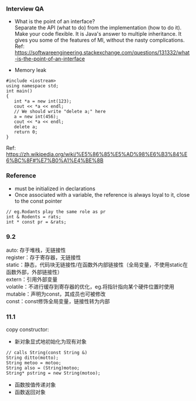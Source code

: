 ### Interview QA
* What is the point of an interface?<br>
Separate the API (what to do) from the implementation (how to do it). Make your code flexible. 
It is Java's answer to multiple inheritance. It gives you some of the features of MI, without the nasty complications.
Ref: https://softwareengineering.stackexchange.com/questions/131332/what-is-the-point-of-an-interface

* Memory leak
```
#include <iostream>
using namespace std;
int main()
{ 
   int *a = new int(123);
   cout << *a << endl;
   // We should write "delete a;" here
   a = new int(456);
   cout << *a << endl;
   delete a;
   return 0;
}
```
Ref: https://zh.wikipedia.org/wiki/%E5%86%85%E5%AD%98%E6%B3%84%E6%BC%8F#%E7%B0%A1%E4%BE%8B
  
### Reference
* must be initialized in declarations
* Once associated with a variable, the reference is always loyal to it, close to the const pointer
```
// eg.Rodants play the same role as pr
int & Rodents = rats;
int * const pr = &rats;
```

### 9.2
auto: 存于堆栈，无链接性<br>
register：存于寄存器，无链接性<br>
static：静态，代码块无链接性/在函数外内部链接性（全局变量，不使用static在函数外部，外部链接性）<br>
extern：引用外部变量<br>
volatile：不进行缓存到寄存器的优化，eg.将指针指向某个硬件位置时使用<br>
mutable：声明为const，其成员也可被修改<br>
const：const修饰全局变量，链接性转为内部<br>

### 11.1
copy constructor:
* 新对象显式地初始化为现有对象
```
// calls String(const String &)
String ditto(motto);
String metoo = motoo;
String also = (String)motoo;
String* pstring = new String(motoo);
```
* 函数按值传递对象
* 函数返回对象

